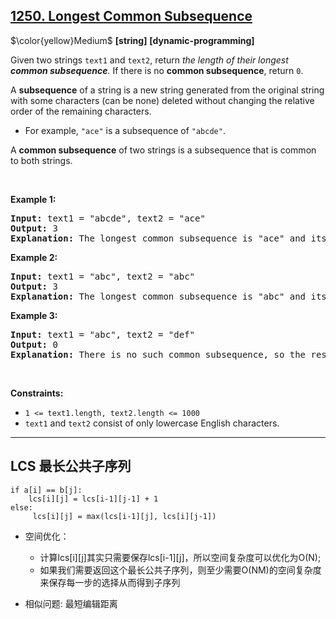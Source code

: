 ## [1250. Longest Common Subsequence](https://leetcode.com/problems/longest-common-subsequence)

$\color{yellow}Medium$ **[string]** **[dynamic-programming]**

<p>Given two strings <code>text1</code> and <code>text2</code>, return <em>the length of their longest <strong>common subsequence</strong>. </em>If there is no <strong>common subsequence</strong>, return <code>0</code>.</p>

<p>A <strong>subsequence</strong> of a string is a new string generated from the original string with some characters (can be none) deleted without changing the relative order of the remaining characters.</p>

<ul>
	<li>For example, <code>&quot;ace&quot;</code> is a subsequence of <code>&quot;abcde&quot;</code>.</li>
</ul>

<p>A <strong>common subsequence</strong> of two strings is a subsequence that is common to both strings.</p>

<p>&nbsp;</p>
<p><strong class="example">Example 1:</strong></p>

<pre>
<strong>Input:</strong> text1 = &quot;abcde&quot;, text2 = &quot;ace&quot; 
<strong>Output:</strong> 3  
<strong>Explanation:</strong> The longest common subsequence is &quot;ace&quot; and its length is 3.
</pre>

<p><strong class="example">Example 2:</strong></p>

<pre>
<strong>Input:</strong> text1 = &quot;abc&quot;, text2 = &quot;abc&quot;
<strong>Output:</strong> 3
<strong>Explanation:</strong> The longest common subsequence is &quot;abc&quot; and its length is 3.
</pre>

<p><strong class="example">Example 3:</strong></p>

<pre>
<strong>Input:</strong> text1 = &quot;abc&quot;, text2 = &quot;def&quot;
<strong>Output:</strong> 0
<strong>Explanation:</strong> There is no such common subsequence, so the result is 0.
</pre>

<p>&nbsp;</p>
<p><strong>Constraints:</strong></p>

<ul>
	<li><code>1 &lt;= text1.length, text2.length &lt;= 1000</code></li>
	<li><code>text1</code> and <code>text2</code> consist of only lowercase English characters.</li>
</ul>


-------

## LCS 最长公共子序列

```
if a[i] == b[j]:
    lcs[i][j] = lcs[i-1][j-1] + 1
else:
	 lcs[i][j] = max(lcs[i-1][j], lcs[i][j-1])
```

- 空间优化：
	- 计算lcs[i][j]其实只需要保存lcs[i-1][j]，所以空间复杂度可以优化为O(N);
  - 如果我们需要返回这个最长公共子序列，则至少需要O(NM)的空间复杂度来保存每一步的选择从而得到子序列

- 相似问题: 最短编辑距离
